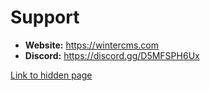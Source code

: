 # Support

- **Website:** https://wintercms.com
- **Discord:** https://discord.gg/D5MFSPH6Ux

[Link to hidden page](hidden/hidden-page)
